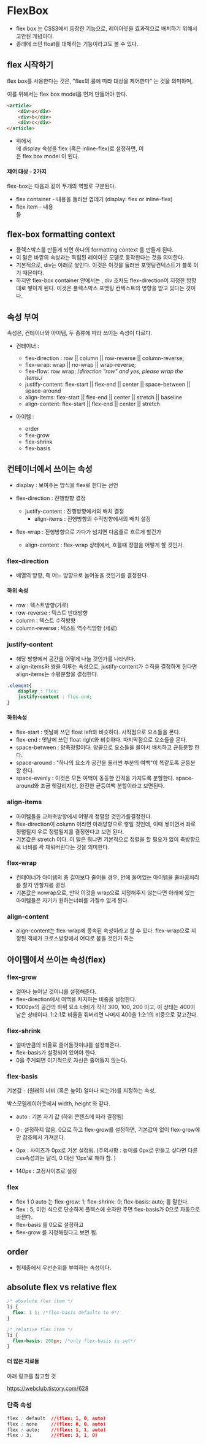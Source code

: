 # FlexBox

- flex box 는 CSS3에서 등장한 기능으로,  레이아웃을 효과적으로 배치하기 위해서 고안된 개념이다. 
- 종래에 쓰던 float를 대체하는 기능이라고도 볼 수 있다. 



## flex 시작하기

flex box를 사용한다는 것은, "flex의 룰에 따라 대상을 제어한다" 는 것을 의미하며, 

이를 위해서는 flex box model을 먼저 만들어야 한다. 

```html
<article>
    <div>a</div>
    <div>b</div>
    <div>c</div>
</article>
```

- 위에서 <article> 에 display 속성을 flex (혹은 inline-flex)로 설정하면, 이  <article> 은 flex box model 이 된다.



#### 제어 대상 - 2가지

  flex-box는 다음과 같이 두개의 역할로 구분된다. 

- flex container - 내용을 둘러싼 껍데기 (display: flex  or inline-flex)  <article> 
- flex item - 내용 <div> 들



## flex-box formatting context

- 플렉스박스를 만들게 되면 하나의 formatting context 를 만들게 된다. 
- 이 말은 바깥의 속성과는 독립된 레이아웃 모델로 동작한다는 것을 의미한다.
- 기본적으로, div는 아래로 쌓인다. 이것은 이것을 둘러싼 포맷팅컨텍스트가 블록 이기 때문이다. 
- 하지만 flex-box container 안에서는 , div 조차도 flex-direction이 지정한 방향대로 쌓이게 된다. 이것은 플렉스박스 포맷팅 컨텍스트의 영향을 받고 있다는 것이다.



## 속성 부여

속성은, 컨테이너와 아이템, 두 종류에 따라 쓰이는 속성이 다르다. 

- 컨테이너 : 
  - flex-direction : row || column || row-reverse || column-reverse;
  - flex-wrap: wrap || no-wrap || wrap-reverse;
  - flex-flow: row wrap; /*direction "row" and yes, please wrap the items.*/
  - justify-content: flex-start || flex-end || center || space-between || space-around
  - align-items: flex-start || flex-end || center || stretch || baseline
  - align-content:  flex-start || flex-end || center || stretch 



- 아이템 :  
  - order
  - flex-grow
  - flex-shrink
  - flex-basis





## 컨테이너에서 쓰이는 속성

- display : 보여주는 방식을 flex로 한다는 선언

- flex-direction : 진행방향 결정
  - justify-content : 진행방향에서의 배치 결정
    - align-items : 진행방향의 수직방향에서의 배치 셜정 
- flex-wrap : 진행방향으로 가다가 넘치면 다음줄로 흐르게 할건가 
  - align-content : flex-wrap 상태에서, 흐를때 정렬을 어떻게 할 것인가.



### flex-direction 

- 배열의 방향, 즉 어느 방향으로 늘어놓을 것인가를 결정한다. 

#### 하위 속성

- row : 텍스트방향(가로)
- row-reverse : 텍스트 반대방향
- column : 텍스트 수직방향
- column-reverse : 텍스트 역수직방향 (세로)



### justify-content

- 해당 방향에서 공간을 어떻게 나눌 것인가를 나타낸다. 
- align-items와 쌍을 이루는 속성으로, justify-content가 수직을 결정하게 된다면 align-items는 수평분할을 결정한다. 

```css
.element{
    display : flex;
   	justify-content : flex-end;
}
```

#### 하위속성 

- flex-start : 옛날에 쓰던 float left와 비슷하다. 시작점으로 요소들을 몬다. 
- flex-end : 옛날에 쓰던 float right와 비슷하다. 마지막점으로 요소들을 몬다. 
- space-between : 양측정렬이다. 양끝으로 요소들을 몰아서 배치하고 균등분할 한다. 
- space-around :  "하나의 요소가 공간을 둘러싼 부분의 여백"이 똑같도록 균등분할 한다.
- space-evenly : 이것은 모든 여백이 동등한 간격을 가지도록 분할한다. space-around와 조금 헷갈리지만, 완전한 균등여백 분할이라고 보면된다. 



### align-items

- 아이템들을 교차축방향에서 어떻게 정렬할 것인가를결정한다.
- flex-direction이 column 이라면 아래방향으로 쌓일 것인데, 이때 쌓이면서 좌로 정렬될지 우로 정렬될지를 결정한다고 보면 된다. 
- 기본값은 stretch 이다. 이 말은 뭐냐면 기본적으로 정렬을 할 필요가 없이 축방향으로 너비를 꽉 채워버린다는 것을 의미한다.



### flex-wrap

- 컨테이너가 아이템의 총 길이보다 줄어들 경우, 안에 들어있는 아이템을 줄바꿈처리를 할지 안할지를 결정.
- 기본값은 nowrap으로, 만약 이것을 wrap으로 지정해주지 않는다면 아래에 있는 아이템들은 자기가 원하는너비를 가질수 없게 된다. 



### align-content

- align-content는 flex-wrap에 종속된 속성이라고 할 수 있다. flex-wrap으로 지정된 객체가 크로스방향에서 어디로 붙을 것인가 하는 





## 아이템에서 쓰이는 속성(flex)



### flex-grow

- 얼마나 늘어날 것이냐를 설정해준다. 
- flex-direction에서 여백을 차지하는 비중을 설정한다. 
- 1000px의 공간의 하위 요소 너비가 각각 300, 100, 200 이고, 이 상태는 400이 남은 상태이다. 1:2:1로 비율을 줘버리면 나머지 400을 1:2:1의 비중으로 갖고간다. 



### flex-shrink

- 얼마만큼의 비율로 줄어들것이냐를 설정해준다.
- flex-basis가 설정되어 있어야 한다. 
- 0을 주게되면 이기적으로 자신은 줄어들지 않는다. 



### flex-basis 

기본값 - (원래의 너비 (혹은 높이) 얼마나 되는가)를 지정하는 속성, 

박스모델레이아웃에서 width, height 와 같다.

- auto : 기본 자기 값 (하위 콘텐츠에 따라 결정됨)

- 0 : 설정하지 않음. 0으로 하고 flex-grow를 설정하면, 기본값이 없이 flex-grow에만 참조해서 가져온다. 

- 0px : 사이즈가 0px로 기본 설정됨. 
  (주의사항 : 높이를 0px로 만들고 싶다면  다른 css속성과는 달리, 0 대신 '0px'로 해야 함. )

- 140px  : 고정사이즈로 설정

  


### flex

- flex 1 0 auto 는 flex-grow: 1; flex-shrink: 0;  flex-basis: auto; 를 말한다.
- flex : 5; 이런 식으로 단순하게 플렉스에 숫자만 주면 flex-basis가 0으로 자동으로 바뀐다. 
- flex-basis 를 0으로 설정하고 
- flex-grow 를 지정해줬다고 보면 됨.



## order

- 형제중에서 우선순위를 부여하는 속성이다. 



## absolute flex vs relative flex

```css
/* absolute flex item */
li {
  flex: 1 1; /*flex-basis defaults to 0*/
}

/* relative flex item */
li {
  flex-basis: 200px; /*only flex-basis is set*/
}
```





#### 더 많은 자료들

아래 링크를 참고할 것

<https://webclub.tistory.com/628>


### 단축 속성
```css
flex : default  //(flex: 1, 0, auto)
flex : none     //(flex: 0, 0, auto)
flex : auto;    //(flex: 1, 1, auto)
flex : 3;       //(flex: 3, 1, 0)
```



